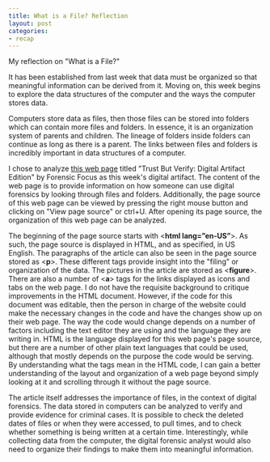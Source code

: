 ```yaml
---
title: What is a File? Reflection
layout: post
categories:
- recap
---
```

My reflection on "What is a File?"

It has been established from last week that data must be organized so that meaningful information can be derived from it. Moving on, this week begins to explore the data structures of the computer and the ways the computer stores data.
 
Computers store data as files, then those files can be stored into folders which can contain more files and folders. In essence, it is an organization system of parents and children. The lineage of folders inside folders can continue as long as there is a parent. The links between files and folders is incredibly important in data structures of a computer.
 
I chose to analyze [this web page](https://www.forensicfocus.com/webinars/trust-but-verify-digital-artifact-edition/) titled "Trust But Verify: Digital Artifact Edition" by Forensic Focus as this week's digital artifact. The content of the web page is to provide information on how someone can use digital forensics by looking through files and folders. Additionally, the page source of this web page can be viewed by pressing the right mouse button and clicking on "View page source" or ctrl+U. After opening its page source, the organization of this web page can be analyzed.
 
The beginning of the page source starts with <**html lang=”en-US”**>. As such, the page source is displayed in HTML, and as specified, in US English. 
The paragraphs of the article can also be seen in the page source stored as <**p**>. These different tags provide insight into the "filing" or organization of the data. The pictures in the article are stored as <**figure**>. There are also a number of <**a**> tags for the links displayed as icons and tabs on the web page. I do not have the requisite background to critique improvements in the HTML document. However, if the code for this document was editable, then the person in charge of the website could make the necessary changes in the code and have the changes show up on their web page. The way the code would change depends on a number of factors including the text editor they are using and the language they are writing in. HTML is the language displayed for this web page's page source, but there are a number of other plain text languages that could be used, although that mostly depends on the purpose the code would be serving. By understanding what the tags mean in the HTML code, I can gain a better understanding of the layout and organization of a web page beyond simply looking at it and scrolling through it without the page source. 
 
The article itself addresses the importance of files, in the context of digital forensics. The data stored in computers can be analyzed to verify and provide evidence for criminal cases. It is possible to check the deleted dates of files or when they were accessed, to pull times, and to check whether something is being written at a certain time. Interestingly, while collecting data from the computer, the digital forensic analyst would also need to organize their findings to make them into meaningful information.  
